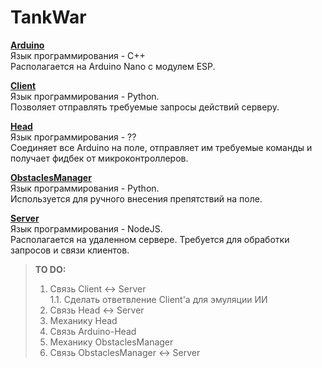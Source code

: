 # TankWar
[**Arduino**](./Arduino)\
Язык программирования - C++\
Располагается на Arduino Nano с модулем ESP.

[**Client**](./Client)\
Язык программирования - Python.\
Позволяет отправлять требуемые запросы действий серверу.

[**Head**](./Head)\
Язык программирования - ??\
Соединяет все Arduino на поле, отправляет им требуемые команды и получает фидбек от микроконтроллеров.

[**ObstaclesManager**](./ObstaclesManager)\
Язык программирования - Python.\
Используется для ручного внесения препятствий на поле.

[**Server**](./Server)\
Язык программирования - NodeJS.\
Располагается на удаленном сервере. Требуется для обработки запросов и связи клиентов.

>**TO DO:**
>1. Связь Client <-> Server\
>1.1. Сделать ответвление Client'а для эмуляции ИИ 
>2. Связь Head <-> Server
>3. Механику Head
>4. Связь Arduino-Head
>5. Механику ObstaclesManager
>6. Связь ObstaclesManager <-> Server